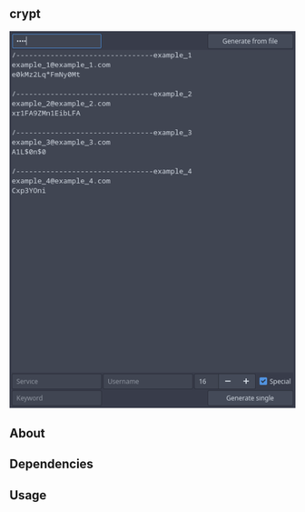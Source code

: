 ## crypt  
![screenshot.png](https://github.com/aussie114/crypt/blob/master/data/screenshot.png)  
## About  

## Dependencies  

## Usage  

